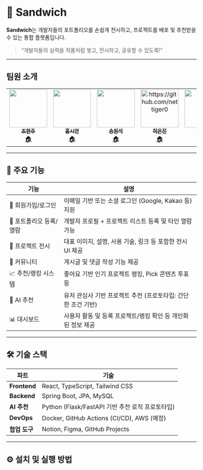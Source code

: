 # 🥪 Sandwich

**Sandwich**는 개발자들의 포트폴리오를 손쉽게 전시하고, 프로젝트를 배포 및 추천받을 수 있는 통합 플랫폼입니다.

> “개발자들의 실력을 작품처럼 쌓고, 전시하고, 공유할 수 있도록!”

---
## 팀원 소개

<table>
  <tr>
    
<td align="center"><a href="https://github.com/monya-9"><img src="https://avatars.githubusercontent.com/u/64175828?v=4"
 width="100px;" alt=""/><br /><sub><b>조현주</b></sub></a><br /><a href="https://github.com/monya-9" title="Code">🏠</a></td>
    
 <td align="center"><a href="https://github.com/ghdtldus"><img src="https://avatars.githubusercontent.com/u/122412999?v=4"
 width="100px;" alt=""/><br /><sub><b>홍시연</b></sub></a><br /><a href="https://github.com/ghdtldus" title="Code">🏠</a></td>

 <td align="center"><a href="https://github.com/Dnut0121"><img src="https://avatars.githubusercontent.com/u/127921103?v=4"
 width="100px;" alt=""/><br /><sub><b>송원석</b></sub></a><br /><a href="https://github.com/Dnut0121" title="Code">🏠</a></td>

 <td align="center"><a href="https://github.com/Heoeunjin"><img src="https://avatars.githubusercontent.com/u/127829501?v=4"
 width="100px;" alt="https://github.com/nettiger0"/><br /><sub><b>허은진</b></sub></a><br /><a href="https://github.com/Heoeunjin" title="Code">🏠</a></td>

 <td align="center"><a href="https://github.com/ljjljj11"><img src="https://avatars.githubusercontent.com/u/202410083?v=4"
 width="100px;" alt=""/><br /><sub><b>이정주</b></sub></a><br /><a href="https://github.com/ljjljj11" title="Code">🏠</a></td>

</tr>
    
</table>

---

## 🧩 주요 기능

| 기능                     | 설명                                                                 |
|--------------------------|----------------------------------------------------------------------|
| 🔐 회원가입/로그인        | 이메일 기반 또는 소셜 로그인 (Google, Kakao 등) 지원                     |
| 👤 포트폴리오 등록/열람   | 개발자 프로필 + 프로젝트 리스트 등록 및 타인 열람 가능                     |
| 🚀 프로젝트 전시          | 대표 이미지, 설명, 사용 기술, 링크 등 포함한 전시 UI 제공                   |
| 💬 커뮤니티              | 게시글 및 댓글 작성 기능 제공                                          |
| 📈 추천/랭킹 시스템       | 좋아요 기반 인기 프로젝트 랭킹, Pick 콘텐츠 투표 등                        |
| 🧠 AI 추천               | 유저 관심사 기반 프로젝트 추천 (프로토타입: 간단한 조건 기반)               |
| 📊 대시보드              | 사용자 활동 및 등록 프로젝트/랭킹 확인 등 개인화된 정보 제공                |

---

## 🛠️ 기술 스택

| 파트       | 기술                                                                 |
|------------|----------------------------------------------------------------------|
| **Frontend** | React, TypeScript, Tailwind CSS                                     |
| **Backend**  | Spring Boot, JPA, MySQL                                             |
| **AI 추천**  | Python (Flask/FastAPI 기반 추천 로직 프로토타입)                    |
| **DevOps**   | Docker, GitHub Actions (CI/CD), AWS (예정)                         |
| **협업 도구** | Notion, Figma, GitHub Projects                                     |

---

## ⚙️ 설치 및 실행 방법
